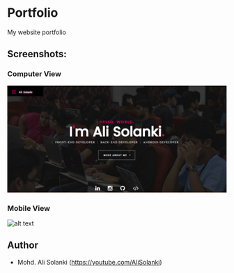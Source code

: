 # Portfolio

My website portfolio

## Screenshots:

### Computer View

![alt text](https://github.com/Aman-Jain19/Aman-Jain19.github.io/blob/master/Portfolio.PNG)

### Mobile View

![alt text](https://github.com/alisolanki/Portfolio/blob/master/Portfolio_mobile.PNG)

## Author

- Mohd. Ali Solanki (https://youtube.com/AliSolanki)
